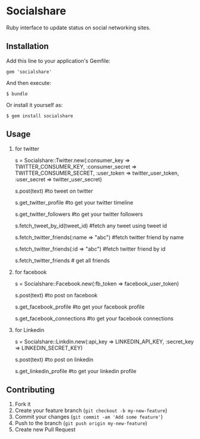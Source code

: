 # Socialshare

Ruby interface to update status on social networking sites.

## Installation

Add this line to your application's Gemfile:

    gem 'socialshare'

And then execute:

    $ bundle

Or install it yourself as:

    $ gem install socialshare

## Usage

1) for twitter

    s = Socialshare::Twitter.new(:consumer_key => TWITTER_CONSUMER_KEY, 
                            :consumer_secret => TWITTER_CONSUMER_SECRET,
                            :user_token => twitter_user_token, 
                            :user_secret => twitter_user_secret)

    s.post(text)                              #to tweet on twitter

    s.get_twitter_profile                     #to get your twitter timeline

    s.get_twitter_followers                   #to get your twitter followers

    s.fetch_tweet_by_id(tweet_id)             #fetch any tweet using tweet id

    s.fetch_twitter_friends(:name => "abc")   #fetch twitter friend by name

    s.fetch_twitter_friends(:id => "abc")     #fetch twitter friend by id

    s.fetch_twitter_friends                   # get all friends

2) for facebook

    s = Socialshare::Facebook.new(:fb_token => facebook_user_token)

    s.post(text)                              #to post on facebook

    s.get_facebook_profile                    #to get your facebook profile  

    s.get_facebook_connections                #to get your facebook connections

3) for Linkedin

    s = Socialshare::Linkdin.new(:api_key => LINKEDIN_API_KEY, :secret_key => LINKEDIN_SECRET_KEY)

    s.post(text)                              #to post on linkedin

    s.get_linkedin_profile                    #to get your linkedin profile  

## Contributing

1. Fork it
2. Create your feature branch (`git checkout -b my-new-feature`)
3. Commit your changes (`git commit -am 'Add some feature'`)
4. Push to the branch (`git push origin my-new-feature`)
5. Create new Pull Request
